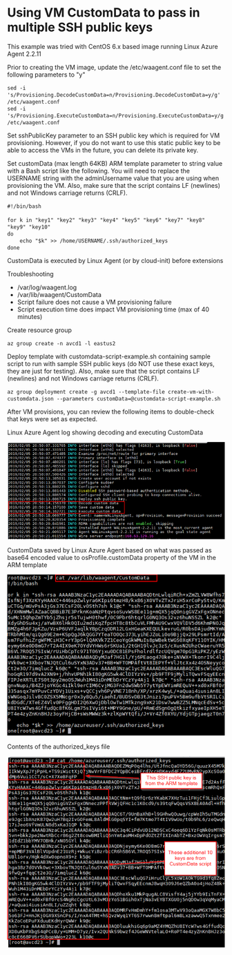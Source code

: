 # Using VM CustomData to pass in multiple SSH public keys

This example was tried with CentOS 6.x based image running Linux Azure Agent 2.2.11

Prior to creating the VM image, update the /etc/waagent.conf file to set the following parameters to "y"
```
sed -i 's/Provisioning.DecodeCustomData=n/Provisioning.DecodeCustomData=y/g' /etc/waagent.conf
sed -i 's/Provisioning.ExecuteCustomData=n/Provisioning.ExecuteCustomData=y/g' /etc/waagent.conf
```

Set sshPublicKey parameter to an SSH public key which is required for VM provisioning. However, if you do not want to use this static public key to be able to access the VMs in the future, you can delete its private key.

Set customData (max length 64KB) ARM template parameter to string value with a Bash script like the following. You will need to replace the USERNAME string with the adminUsername value that you are using when provisioning the VM. Also, make sure that the script contains LF (newlines) and not Windows carriage returns (CRLF).
```
#!/bin/bash

for k in "key1" "key2" "key3" "key4" "key5" "key6" "key7" "key8" "key9" "key10"
do
    echo "$k" >> /home/USERNAME/.ssh/authorized_keys
done
```

CustomData is executed by Linux Agent (or by cloud-init) before extensions

Troubleshooting
* /var/log/waagent.log
* /var/lib/waagent/CustomData
* Script failure does not cause a VM provisioning failure
* Script execution time does impact VM provisioning time (max of 40 minutes)

Create resource group
```
az group create -n avcd1 -l eastus2
```

Deploy template with customdata-script-example.sh containing sample script to run with sample SSH public keys (do NOT use these exact keys, they are just for testing).
Also, make sure that the script contains LF (newlines) and not Windows carriage returns (CRLF).
```
az group deployment create -g avcd1 --template-file create-vm-with-customdata.json --parameters customData=@customdata-script-example.sh
```

After VM provisions, you can review the following items to double-check that keys were set as expected.

Linux Azure Agent log showing decoding and executing CustomData

![waagent log screenshot](images/waagent-log.png)

CustomData saved by Linux Azure Agent based on what was passed as base64 encoded value to osProfile.customData property of the VM in the ARM template

![waagent log screenshot](images/waagent-customdata.png)

Contents of the authorized_keys file

![authorizedkeys screenshot](images/authorized_keys.png)